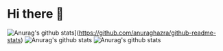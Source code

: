 # Hi there 👋

![Anurag's github stats](https://github-readme-stats.vercel.app/api?username=MahmouddSalama)](https://github.com/anuraghazra/github-readme-stats)
![Anurag's github stats](https://github-readme-stats.vercel.app/api?username=MahmouddSalama&hide=contribs,prs)
![Anurag's github stats](https://github-readme-stats.vercel.app/api?username=MahmouddSalama&show_icons=true&theme=radical)

